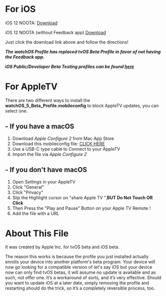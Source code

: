 # For iOS

iOS 12 NOOTA: [Download](https://raw.githubusercontent.com/Jwhite077/NOOTA/master/tvOS_12_Beta_Profile.mobileconfig)

iOS 12 NOOTA (without Feedback app) [Download](https://github.com/Jwhite077/Apple-Development-Profiles/blob/master/watchOS_5_Beta_Profile.mobileconfig)

Just click the download link above and follow the directions! 

***The watchOS Profile has replaced tvOS Beta Profile in favor of not having the Feedback app.***

**i*OS Public/Developer Beta Testing profiles can be found [here](https://github.com/Jwhite077/Apple-Development-Profiles)***

# For AppleTV

There are two different ways to install the **watchOS_5_Beta_Profile.mobileconfig** to block AppleTV updates, you can select one.
## - If you have a macOS
1. Download *Apple Configure 2* from Mac App Store 
2. Download this mobileconfig file: [CLICK HERE](https://raw.githubusercontent.com/Jwhite077/NOOTA/master/iOS_12_Beta_Profile.mobileconfig)
3. Use a USB-C type cable to Connect to your AppleTV
4. Import the file via *Apple Configure 2*

## - If you don't have macOS

1. Open *Settings* in your AppleTV
2. Click "General"
3. Click "Privacy"
4. Slip the Highlight cursor on "share  Apple TV ",**BUT Do Not Touch OR Click**
5. Then Press the "Play and Pause" Button on your Apple TV Remote !
6. Add the file with a URL

# About This File

It was created by Apple Inc. for tvOS beta and iOS beta.

The reason this works is because the profile you just installed actually enrolls your device into another platform's beta program. Your device will now go looking for a compatible version of let's say iOS but your device now can only find tvOS betas, it will assume no update is available and as such, not offer one. It’s a workaround of sorts, and it’s very effective. Should you want to update iOS at a later date, simply removing the profile and restarting should do the trick, so it’s a completely reversible process, too.
